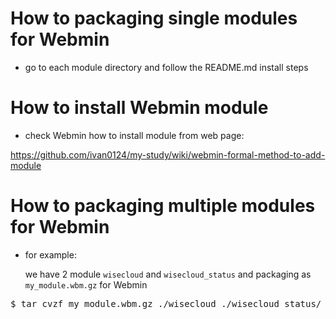 # How to packaging single modules for Webmin
- go to each module directory and follow the README.md install steps

# How to install Webmin module
- check Webmin how to install module from web page:

https://github.com/ivan0124/my-study/wiki/webmin-formal-method-to-add-module       

# How to packaging multiple modules for Webmin
- for example: 

  we have 2 module `wisecloud` and `wisecloud_status` and packaging as  `my_module.wbm.gz` for Webmin
<pre>
$ tar cvzf my_module.wbm.gz ./wisecloud ./wisecloud_status/
</pre>
